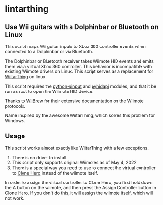 lintarthing
====

Use Wii guitars with a Dolphinbar or Bluetooth on Linux
----
This script maps Wii guitar inputs to Xbox 360 controller events when connected to a Dolphinbar or via Bluetooth.


The Dolphinbar or Bluetooth receiver takes Wiimote HID events and emits them via a virtual Xbox 360 controller.
This behavior is incompatible with existing Wiimote drivers on Linux. This
script serves as a replacement for [WiitarThing](https://github.com/Meowmaritus/WiitarThing) on linux.

This script requires the [python-uinput](https://github.com/tuomasjjrasanen/python-uinput)
and [pyhidapi](https://github.com/apmorton/pyhidapi) modules,
and that it be run as root to open the Wiimote HID device.

Thanks to [WiiBrew](wiibrew.org) for their extensive documentation on the Wiimote protocols.

Name inspired by the awesome WiitarThing,
which solves this problem for Windows.

Usage
----
This script works almost exactly like WiitarThing with a few exceptions.

1. There is no driver to install.
2. This script only supports original Wiimotes as of May 4, 2022
3. There is a special way you need to use to connect the virtual controller to [Clone Hero](https://clonehero.net) instead of the wiimote itself.

In order to assign the virtual controller to Clone Hero, you first hold down the A button on the wiimote,
and then press the Assign Controller button in Clone Hero.
If you don't do this, it will assign the wiimote itself, which will not work.
